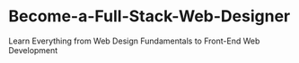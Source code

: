 # Become-a-Full-Stack-Web-Designer
Learn Everything from Web Design Fundamentals to Front-End Web Development
